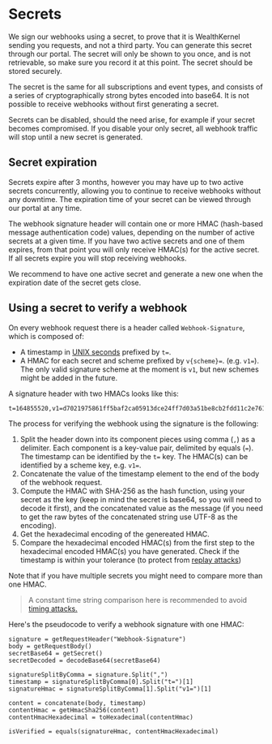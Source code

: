 # Secrets

We sign our webhooks using a secret, to prove that it is WealthKernel sending you requests, and not a third party. You can generate this secret through our portal. The secret will only be shown to you once, and is not retrievable, so make sure you record it at this point. The secret should be stored securely.

The secret is the same for all subscriptions and event types, and consists of a series of cryptographically strong bytes encoded into base64. It is not possible to receive webhooks without first generating a secret.

Secrets can be disabled, should the need arise, for example if your secret becomes compromised. If you disable your only secret, all webhook traffic will stop until a new secret is generated.

## Secret expiration

Secrets expire after 3 months, however you may have up to two active secrets concurrently, allowing you to continue to receive webhooks without any downtime. The expiration time of your secret can be viewed through our portal at any time.

The webhook signature header will contain one or more HMAC (hash-based message authentication code) values, depending on the number of active secrets at a given time. If you have two active secrets and one of them expires, from that point you will only receive HMAC(s) for the active secret. If all secrets expire you will stop receiving webhooks.

We recommend to have one active secret and generate a new one when the expiration date of the secret gets close.

## Using a secret to verify a webhook

On every webhook request there is a header called `Webhook-Signature`, which is composed of:
* A timestamp in [UNIX seconds](https://en.wikipedia.org/wiki/Unix_time) prefixed by `t=`.
* A HMAC for each secret and scheme prefixed by `v{scheme}=`. (e.g. `v1=`). The only valid signature scheme at the moment is `v1`, but new schemes might be added in the future.

A signature header with two HMACs looks like this:
```
t=164855520,v1=d7021975861ff5baf2ca05913dce24ff7d03a51be8cb2fdd11c2e761b95650c4,v1=6a4c3ab16a3c8327c52408be0f006b5f5b71f5c11847cd055824ce90f6370c1f
```

The process for verifying the webhook using the signature is the following:

1. Split the header down into its component pieces using comma (`,`) as a delimiter. Each component is a key-value pair, delimited by equals (`=`). The timestamp can be identified by the `t=` key. The HMAC(s) can be identified by a scheme key, e.g. `v1=`.
1. Concatenate the value of the timestamp element to the end of the body of the webhook request.
1. Compute the HMAC with SHA-256 as the hash function, using your secret as the key (keep in mind the secret is base64, so you will need to decode it first), and the concatenated value as the message (if you need to get the raw bytes of the concatenated string use UTF-8 as the encoding).
1. Get the hexadecimal encoding of the genereated HMAC.
1. Compare the hexadecimal encoded HMAC(s) from the first step to the hexadecimal encoded HMAC(s) you have generated. Check if the timestamp is within your tolerance (to protect from [replay attacks](https://en.wikipedia.org/wiki/Replay_attack))

Note that if you have multiple secrets you might need to compare more than one HMAC.

<!-- theme: info -->
> A constant time string comparison here is recommended to avoid [timing attacks.](https://en.wikipedia.org/wiki/Timing_attack)

Here's the pseudocode to verify a webhook signature with one HMAC:
```
signature = getRequestHeader("Webhook-Signature")
body = getRequestBody()
secretBase64 = getSecret()
secretDecoded = decodeBase64(secretBase64)

signatureSplitByComma = signature.Split(",")
timestamp = signatureSplitByComma[0].Split("t=")[1]
signatureHmac = signatureSplitByComma[1].Split("v1=")[1]

content = concatenate(body, timestamp)
contentHmac = getHmacSha256(content)
contentHmacHexadecimal = toHexadecimal(contentHmac)

isVerified = equals(signatureHmac, contentHmacHexadecimal)
```